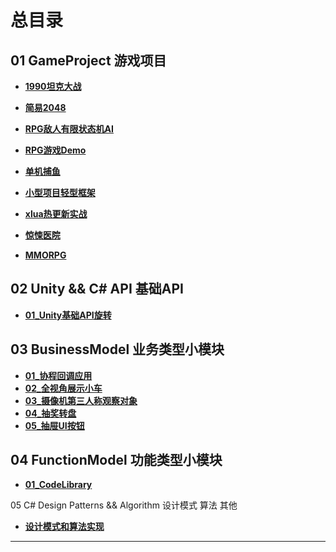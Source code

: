 # 总目录
01 GameProject  游戏项目
---------------------------------------------------------------------------------------------------------
* [**1990坦克大战**](https://github.com/linguoyuan/01_1990Tank)

* [**简易2048**](https://github.com/linguoyuan/02_2048)

* [**RPG敌人有限状态机AI**](https://github.com/linguoyuan/03_RPG_FSM_AI)

* [**RPG游戏Demo**](https://github.com/linguoyuan/04_MyRPGGame)

* [**单机捕鱼**](https://github.com/linguoyuan/04_MyRPGGame)

* [**小型项目轻型框架**](https://github.com/linguoyuan/06_SimpleFrame)

* [**xlua热更新实战**](https://github.com/linguoyuan/xLuaSampleFrame)

* [**惊悚医院**](https://github.com/linguoyuan/07_JingSongYiYuan)

* [**MMORPG**](https://github.com/linguoyuan/08_MMORPGDemo/tree/master)


02 Unity && C#  API  基础API
--------------------------------------------------------------------------------------------------------
* [**01_Unity基础API旋转**](https://github.com/linguoyuan/Unity_API_01_Rotate)



03 BusinessModel  业务类型小模块
--------------------------------------------------------------------------------------------------------
* [**01_协程回调应用**](https://github.com/linguoyuan/BusinessModel_01_CoroutineAndAction)
* [**02_全视角展示小车**](https://github.com/linguoyuan/BusinessModel_02_ViewControl)
* [**03_摄像机第三人称观察对象**](https://github.com/linguoyuan/BusinessModel_3_CameraControl)
* [**04_抽奖转盘**](https://github.com/linguoyuan/BusinessModel_04_TurnWheel/tree/master)
* [**05_抽屉UI按钮**](https://github.com/linguoyuan/BusinessModel_05_ChouTi/tree/master)

04 FunctionModel  功能类型小模块
--------------------------------------------------------------------------------------------------------
* [**01_CodeLibrary**](https://github.com/linguoyuan/CodeLibrary)


05 C# Design Patterns && Algorithm 设计模式 算法 其他
* [**设计模式和算法实现**](https://github.com/linguoyuan/CSharp)

--------------------------------------------------------------------------------------------------------
